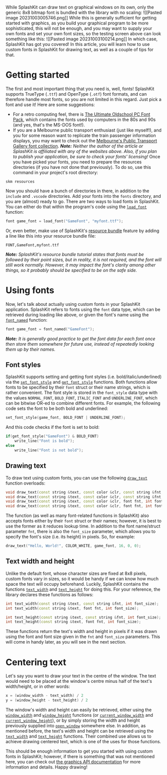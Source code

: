 While SplashKit can draw text on graphical windows on its own, only the generic 8x8 bitmap font is bundled with the library with no scaling:
![[Pasted image 20231003005746.png]]
While this is generally sufficient for getting started with graphics, as you build your graphical program to be more sophisticated, this will not be enough, and you may want to supply your own fonts and set your own font sizes, so the testing screen above can look something like this:
![[Pasted image 20231003100214.png]]
In which case, SplashKit has got you covered! In this article, you will learn how to use custom fonts in SplashKit for drawing text, as well as a couple of tips for that.
# Getting started
The first and most important thing that you need is, well, fonts! SplashKit supports TrueType (`.ttf`) and OpenType (`.otf`) font formats, and can therefore handle most fonts, so you are not limited in this regard. Just pick a font and use it!
Here are some suggestions:
 - For a retro computing feel, there is [The Ultimate Oldschool PC Font Pack](https://int10h.org/oldschool-pc-fonts/fontlist/), which contains the fonts used by computers in the 80s and 90s (and yes, that's the MS-DOS font!).
 - If you are a Melbourne public transport enthusiast (just like myself!), and you for some reason want to replicate the train passenger information displays, you may want to check out the [Melbourne's Public Transport Gallery font collection](https://melbournesptgallery.weebly.com/fonts.html).
***Note:** Neither the author of the article or SplashKit is affiliated with any of the websites above. Also, if you plan to publish your application, be sure to check your fonts' licensing!*
Once you have picked your fonts, you need to prepare the resources directories (if you have not done that previously). To do so, use this command in your project's root directory:
```
skm resources
```
Now you should have a bunch of directories in there, in addition to the `include` and `.vscode` directories. Add your fonts into the `fonts` directory, and you are (almost) ready to go.
There are two ways to load fonts in SplashKit. You can either do that within the program's code using the [`load_font`](https://splashkit.io/api/graphics/#load-font) function:
```c++
font game_font = load_font("GameFont", "myfont.ttf");
```
Or, even better, make use of SplashKit's [resource bundle](https://splashkit.io/articles/guides/tags/starter/bundles/) feature by adding a line like this into your resource bundle file:
```
FONT,GameFont,myfont.ttf
```
***Note:** SplashKit's resource bundle tutorial states that fonts must be followed by their point sizes, but in reality, it is not required, and the font will still work normally. However, it may impact the font's clarity among other things, so it probably should be specified to be on the safe side.*
# Using fonts
Now, let's talk about actually using custom fonts in your SplashKit application. SplashKit refers to fonts using the `font` data type, which can be retrieved during loading like above, or given the font's name using the [`font_named`](https://splashkit.io/api/graphics/#font-named) function:
```c++
font game_font = font_named("GameFont");
```
***Note:** It is generally good practice to get the font data for each font once then store them somewhere for future use, instead of repeatedly looking them up by their names.*
## Font styles
SplashKit supports setting and getting font styles (i.e. bold/italic/underlined) via the [`set_font_style`](https://splashkit.io/api/graphics/#group-set-font-style) and [`get_font_style`](https://splashkit.io/api/graphics/#group-get-font-style) functions. Both functions allow fonts to be specified by their `font` struct or their name strings, which is rather convenient. The font style is stored in the `font_style` data type with the values `NORMAL_FONT`, `BOLD_FONT`, `ITALIC_FONT` and `UNDERLINE_FONT`, which can be bitwise OR-ed to combine different fonts. For example, the following code sets the font to be both bold and underlined:
```c++
set_font_style(game_font, BOLD_FONT | UNDERLINE_FONT);
```
And this code checks if the font is set to bold:
```c++
if(get_font_style("GameFont") & BOLD_FONT)
	write_line("Font is bold");
else
	write_line("Font is not bold");
```
## Drawing text
To draw text using custom fonts, you can use the following [`draw_text`](https://splashkit.io/api/graphics/#group-draw-text) function overloads:
```c++
void draw_text(const string &text, const color &clr, const string &fnt, int font_size, double x, double y);
void draw_text(const string &text, const color &clr, const string &fnt, int font_size, double x, double y, const drawing_options &opts);
void draw_text(const string &text, const color &clr, font fnt, int font_size, double x, double y);
void draw_text(const string &text, const color &clr, font fnt, int font_size, double x, double y, const drawing_options &opts);
```
The function (as well as many font-related functions in SplashKit) also accepts fonts either by their `font` struct or their names; however, it is best to use the former as it reduces lookup time. In addition to the font name/struct parameter `fnt`, there is also the `font_size` parameter, which allows you to specify the font's size (i.e. its height) in pixels.
So, for example:
```c++
draw_text("Hello, World!", COLOR_WHITE, game_font, 16, 0, 0);
```
## Text width and height
Unlike the default font, whose character sizes are fixed at 8x8 pixels, custom fonts vary in sizes, so it would be handy if we can know how much space the text will occupy beforehand. Luckily, SplashKit contains the functions [`text_width`](https://splashkit.io/api/graphics/#group-text-width) and [`text_height`](https://splashkit.io/api/graphics/#group-text-height) for doing this. For your reference, the library declares these functions as follows:
```c++
int text_width(const string &text, const string &fnt, int font_size);
int text_width(const string &text, font fnt, int font_size);

int text_height(const string &text, const string &fnt, int font_size);
int text_height(const string &text, font fnt, int font_size);
```
These functions return the text's width and height in pixels if it was drawn using the font and font size given in the `fnt` and `font_size` parameters. This will come in handy later, as you will see in the next section.
# Centering text
Let's say you want to draw your text in the centre of the window. The text would need to be placed at the window's centre minus half of the text's width/height, or in other words:
```c++
x = (window_width - text_width) / 2
y = (window_height - text_height) / 2
```
The window's width and height can easily be retrieved, either using the [`window_width`](https://splashkit.io/api/windows/#group-window-width) and [`window_height`](https://splashkit.io/api/windows/#group-window-height) functions (or [`current_window_width`](https://splashkit.io/api/windows/#current-window-width) and [`current_window_height`](https://splashkit.io/api/windows/#current-window-height)), or by simply storing the width and height previously supplied into [`open_window`](https://splashkit.io/api/windows/#open-window) somewhere else. In addition, as mentioned before, the text's width and height can be retrieved using the [`text_width`](https://splashkit.io/api/graphics/#group-text-width) and [`text_height`](https://splashkit.io/api/graphics/#group-text-height) functions. Their combined use allows us to achieve drawing centered text, which is one of the uses for those functions.

This should be enough information to get you started with using custom fonts in SplashKit; however, if there is something that was not mentioned here, you can check out [the graphics API documentation](https://splashkit.io/api/graphics/) for more information and details. Happy drawing!